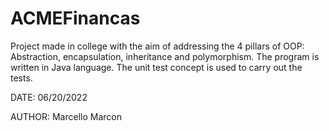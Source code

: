 # ACMEFinancas

Project made in college with the aim of addressing the 4 pillars of OOP: Abstraction, encapsulation, inheritance and polymorphism.
The program is written in Java language. The unit test concept is used to carry out the tests.

DATE: 06/20/2022

AUTHOR: Marcello Marcon

